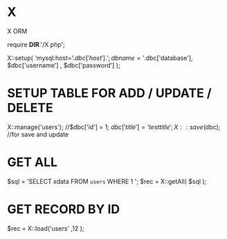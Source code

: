 # X
X ORM

require __DIR__.'/X.php';

X::setup( 'mysql:host='.$dbc['host'].';dbname='.$dbc['database'],  $dbc['username'] ,  $dbc['password']  );

# SETUP TABLE FOR ADD / UPDATE / DELETE
X::manage('users'); 
//$dbc['id'] = 1;
$dbc['title'] = 'test title';
X::save($dbc); //for save and update

# GET ALL 
$sql = 'SELECT xdata FROM `users` WHERE 1 ';
$rec = X::getAll( $sql );

# GET RECORD BY ID 
$rec = X::load('users' ,12 );
